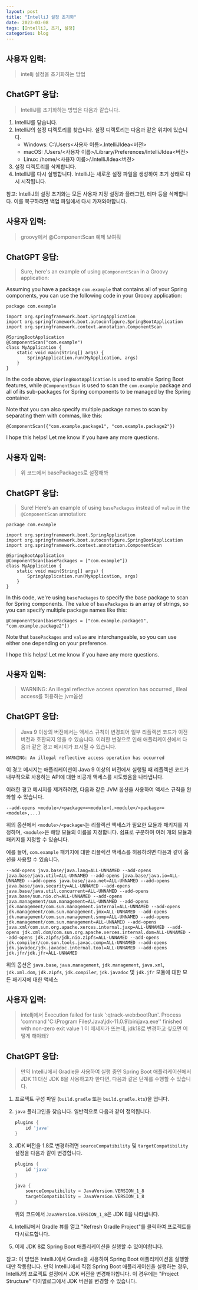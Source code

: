 ```yaml
---
layout: post
title: "IntelliJ 설정 초기화"
date: 2023-03-08
tags: [IntelliJ, 초기, 설정]
categories: blog
---
```


## 사용자 입력:
> intellj 설정을 초기화하는 방법

## ChatGPT 응답:
> IntelliJ를 초기화하는 방법은 다음과 같습니다.

1. IntelliJ를 닫습니다.
2. IntelliJ의 설정 디렉토리를 찾습니다. 설정 디렉토리는 다음과 같은 위치에 있습니다.
   - Windows: C:\Users\<사용자 이름>\.IntelliJIdea<버전>
   - macOS: /Users/<사용자 이름>/Library/Preferences/IntelliJIdea<버전>
   - Linux: /home/<사용자 이름>/.IntelliJIdea<버전>
3. 설정 디렉토리를 삭제합니다.
4. IntelliJ를 다시 실행합니다. IntelliJ는 새로운 설정 파일을 생성하여 초기 상태로 다시 시작됩니다.

참고: IntelliJ의 설정 초기화는 모든 사용자 지정 설정과 플러그인, 테마 등을 삭제합니다. 이를 복구하려면 백업 파일에서 다시 가져와야합니다.

## 사용자 입력:
> groovy에서  @ComponentScan  예제 보여줘

## ChatGPT 응답:
> Sure, here's an example of using `@ComponentScan` in a Groovy application:

Assuming you have a package `com.example` that contains all of your Spring components, you can use the following code in your Groovy application:

```
package com.example

import org.springframework.boot.SpringApplication
import org.springframework.boot.autoconfigure.SpringBootApplication
import org.springframework.context.annotation.ComponentScan

@SpringBootApplication
@ComponentScan("com.example")
class MyApplication {
    static void main(String[] args) {
        SpringApplication.run(MyApplication, args)
    }
}
```

In the code above, `@SpringBootApplication` is used to enable Spring Boot features, while `@ComponentScan` is used to scan the `com.example` package and all of its sub-packages for Spring components to be managed by the Spring container.

Note that you can also specify multiple package names to scan by separating them with commas, like this:

```
@ComponentScan({"com.example.package1", "com.example.package2"})
```

I hope this helps! Let me know if you have any more questions.

## 사용자 입력:
> 위 코드에서 basePackages로 설정해봐

## ChatGPT 응답:
> Sure! Here's an example of using `basePackages` instead of `value` in the `@ComponentScan` annotation:

```
package com.example

import org.springframework.boot.SpringApplication
import org.springframework.boot.autoconfigure.SpringBootApplication
import org.springframework.context.annotation.ComponentScan

@SpringBootApplication
@ComponentScan(basePackages = ["com.example"])
class MyApplication {
    static void main(String[] args) {
        SpringApplication.run(MyApplication, args)
    }
}
```

In this code, we're using `basePackages` to specify the base package to scan for Spring components. The value of `basePackages` is an array of strings, so you can specify multiple package names like this:

```
@ComponentScan(basePackages = ["com.example.package1", "com.example.package2"])
```

Note that `basePackages` and `value` are interchangeable, so you can use either one depending on your preference.

I hope this helps! Let me know if you have any more questions.

## 사용자 입력:
> WARNING: An illegal reflective access operation has occurred , illeal access를 허용하는 jvm옵션

## ChatGPT 응답:
> Java 9 이상의 버전에서는 액세스 규칙이 변경되어 일부 리플렉션 코드가 이전 버전과 호환되지 않을 수 있습니다. 이러한 변경으로 인해 애플리케이션에서 다음과 같은 경고 메시지가 표시될 수 있습니다.

```
WARNING: An illegal reflective access operation has occurred
```

이 경고 메시지는 애플리케이션이 Java 9 이상의 버전에서 실행될 때 리플렉션 코드가 내부적으로 사용하는 API에 대한 비공개 액세스를 시도했음을 나타냅니다.

이러한 경고 메시지를 제거하려면, 다음과 같은 JVM 옵션을 사용하여 액세스 규칙을 완화할 수 있습니다.

```
--add-opens <module>/<package>=<module>(,<module>/<package>=<module>,...)
```

위의 옵션에서 `<module>/<package>`는 리플렉션 액세스가 필요한 모듈과 패키지를 지정하며, `<module>`은 해당 모듈의 이름을 지정합니다. 쉼표로 구분하여 여러 개의 모듈과 패키지를 지정할 수 있습니다.

예를 들어, `com.example` 패키지에 대한 리플렉션 액세스를 허용하려면 다음과 같이 옵션을 사용할 수 있습니다.

```
--add-opens java.base/java.lang=ALL-UNNAMED --add-opens java.base/java.util=ALL-UNNAMED --add-opens java.base/java.io=ALL-UNNAMED --add-opens java.base/java.net=ALL-UNNAMED --add-opens java.base/java.security=ALL-UNNAMED --add-opens java.base/java.util.concurrent=ALL-UNNAMED --add-opens java.base/sun.nio.ch=ALL-UNNAMED --add-opens java.management/sun.management=ALL-UNNAMED --add-opens jdk.management/com.sun.management.internal=ALL-UNNAMED --add-opens jdk.management/com.sun.management.jmx=ALL-UNNAMED --add-opens jdk.management/com.sun.management.snmp=ALL-UNNAMED --add-opens jdk.management/com.sun.management=ALL-UNNAMED --add-opens java.xml/com.sun.org.apache.xerces.internal.jaxp=ALL-UNNAMED --add-opens jdk.xml.dom/com.sun.org.apache.xerces.internal.dom=ALL-UNNAMED --add-opens jdk.zipfs/jdk.nio.zipfs=ALL-UNNAMED --add-opens jdk.compiler/com.sun.tools.javac.comp=ALL-UNNAMED --add-opens jdk.javadoc/jdk.javadoc.internal.tool=ALL-UNNAMED --add-opens jdk.jfr/jdk.jfr=ALL-UNNAMED
```

위의 옵션은 `java.base`, `java.management`, `jdk.management`, `java.xml`, `jdk.xml.dom`, `jdk.zipfs`, `jdk.compiler`, `jdk.javadoc` 및 `jdk.jfr` 모듈에 대한 모든 패키지에 대한 액세스

## 사용자 입력:
> intellj에서 Execution failed for task ':qtrack-web:bootRun'.
> Process 'command 'C:\Program Files\Java\jdk-11.0.9\bin\java.exe'' finished with non-zero exit value 1 이 메세지가 뜨는데, jdk18로 변경하고 싶으면 어떻게 해야돼?

## ChatGPT 응답:
> 만약 IntelliJ에서 Gradle을 사용하여 실행 중인 Spring Boot 애플리케이션에서 JDK 11 대신 JDK 8을 사용하고자 한다면, 다음과 같은 단계를 수행할 수 있습니다.

1. 프로젝트 구성 파일 (`build.gradle` 또는 `build.gradle.kts`)을 엽니다.
2. `java` 플러그인을 찾습니다. 일반적으로 다음과 같이 정의됩니다.

   ```groovy
   plugins {
       id 'java'
   }
   ```

3. JDK 버전을 1.8로 변경하려면 `sourceCompatibility` 및 `targetCompatibility` 설정을 다음과 같이 변경합니다.

   ```groovy
   plugins {
       id 'java'
   }

   java {
       sourceCompatibility = JavaVersion.VERSION_1_8
       targetCompatibility = JavaVersion.VERSION_1_8
   }
   ```

   위의 코드에서 `JavaVersion.VERSION_1_8`은 JDK 8을 나타냅니다.

4. IntelliJ에서 Gradle 뷰를 열고 "Refresh Gradle Project"를 클릭하여 프로젝트를 다시로드합니다.
5. 이제 JDK 8로 Spring Boot 애플리케이션을 실행할 수 있어야합니다.

참고: 이 방법은 IntelliJ에서 Gradle을 사용하여 Spring Boot 애플리케이션을 실행할 때만 작동합니다. 만약 IntelliJ에서 직접 Spring Boot 애플리케이션을 실행하는 경우, IntelliJ의 프로젝트 설정에서 JDK 버전을 변경해야합니다. 이 경우에는 "Project Structure" 다이얼로그에서 JDK 버전을 변경할 수 있습니다.


